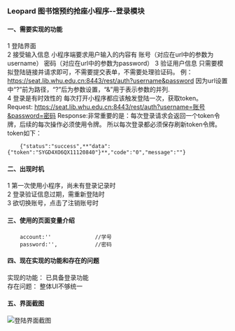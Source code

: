 ### Leopard 图书馆预约抢座小程序--登录模块
#### 一、需要实现的功能
1 登陆界面  
2 接受输入信息 
小程序端要求用户输入的内容有 
账号（对应在url中的参数为username） 
密码（对应在url中的参数为password） 
3 验证用户信息
只需要模拟登陆链接并请求即可，不需要提交表单，不需要处理验证码。 
例：https://seat.lib.whu.edu.cn:8443/rest/auth?username&password 
因为url设置中“?”前为路径，“?”后为参数设置，“&”用于表示参数的并列.  
4 登录是有时效性的 
每次打开小程序都应该触发登陆一次，获取token。 
Request: https://seat.lib.whu.edu.cn:8443/rest/auth?username=账号&password=密码 
Response:非常重要的是：每次登录请求会返回一个token令牌，后续的每次操作必须使用令牌。 
所以每次登录都必须保存刷新token令牌。 
token如下：
```
    {"status":"success",**"data":{"token":"SYGD4XO6QX11120840"}**,"code":"0","message":""}
```
#### 二、出现时机
1 第一次使用小程序，尚未有登录记录时  
2 登录验证信息过期，需重新登陆时  
3 欲切换账号，点击了注销账号时
#### 三、使用的页面变量介绍

```
    account:''              //学号  
    password:'',            //密码
```

#### 四、现在实现的功能和存在的问题 
实现的功能： 
已具备登录功能  
存在问题： 
整体UI不够统一 
#### 五、界面截图
![登陆界面截图](https://ftp.bmp.ovh/imgs/2019/11/835f7ef715e192ae.jpg)
